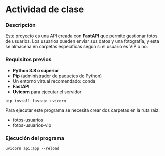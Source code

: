 # Actividad de clase

### Descripción
Este proyecto es una API creada con **FastAPI** que permite gestionar fotos de usuarios. Los usuarios pueden enviar sus datos y una fotografía, y esta se almacena en carpetas específicas según si el usuario es VIP o no.

### Requisitos previos
- **Python 3.8 o superior**
- **Pip** (administrador de paquetes de Python)
- Un entorno virtual recomendado: conda
- **FastAPI**
- **Uvicorn** para ejecutar el servidor

```
pip install fastapi uvicorn
```

Para ejecutar este programa se necesita crear dos carpetas en la ruta raíz:
 - fotos-usuarios
 - fotos-usuarios-vip

### Ejecución del programa
```
uvicorn api:app --reload 
```
